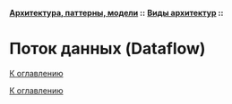 **[Архитектура, паттерны, модели](../../README.md#patterns) ::** 
**[Виды архитектур](../../README.md#patterns-architectures) ::**
# Поток данных (Dataflow)

<!--
https://habr.com/ru/articles/122479/ https://bigdataschool.ru/wiki/dataflow-wiki
-->

[К оглавлению](../../README.md#patterns-architectures)



[К оглавлению](../../README.md#patterns-architectures)
